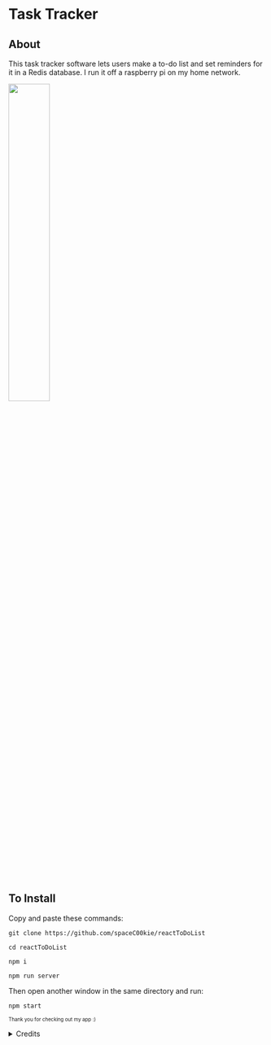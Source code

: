 # Task Tracker

## About

This task tracker software lets users make a to-do list and set reminders for it in a Redis database. I run it off a raspberry pi on my home network. 

<img src="readme-assets/EarlyMeetingsForever.gif" width="40%">

## To Install

Copy and paste these commands:

  `git clone https://github.com/spaceC00kie/reactToDoList`

  `cd reactToDoList`

  `npm i`

  `npm run server`
  
  Then open another window in the same directory and run:

  `npm start`




<sub><sup> Thank you for checking out my app :) </sup></sub>



<details>
   <summary>
     Credits
  </summary>
  
###### Thanks to Traversy Media for the [tutorial](https://youtu.be/w7ejDZ8SWv8) that helped me create this app.

###### Thank you to [Geek Technique](https://github.com/geektechniquestudios) for guidance as well!
</details>
